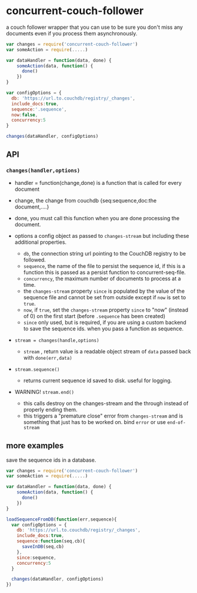# concurrent-couch-follower
a couch follower wrapper that you can use to be sure you don't miss any documents even if you process them asynchronously.

```js
var changes = require('concurrent-couch-follower')
var someAction = require(.....)

var dataHandler = function(data, done) {
    someAction(data, function() {
      done()
    })
}

var configOptions = {
  db: 'https://url.to.couchdb/registry/_changes',
  include_docs:true,
  sequence:'.sequence',
  now:false,
  concurrency:5
}

changes(dataHandler, configOptions)
```

API
---

### `changes(handler,options)`

- handler = function(change,done) 
 is a function that is called for every document
 - change, the change from couchdb {seq:sequence,doc:the document,....}
 - done, you must call this function when you are done processing the document.

- options
  a config object as passed to `changes-stream` but including these additional properties.
  - `db`, the connection string url pointing to the CouchDB registry to be followed.
  - `sequence`, the name of the file to persist the sequence id, if this is a function this is passed as a persist function to concurrent-seq-file.
  - `concurrency`, the maximum number of documents to process at a time.
  - the `changes-stream` property `since` is populated by the value of the sequence file and cannot be set from outside except if `now` is set to `true`.
  - `now`, if `true`, set the `changes-stream` property `since` to "now" (instead of 0) on the first start (before `.sequence` has been created)
  - `since` only used, but is required, if you are using a custom backend to save the sequence ids. when you pass a function as sequence.

-  `stream = changes(handle,options)`
    - `stream` , return value is a readable object stream of `data` passed back with `done(err,data)`

- `stream.sequence()`
    - returns current sequence id saved to disk. useful for logging.

- WARNING! `stream.end()`
    - this calls destroy on the changes-stream and the through instead of properly ending them.
    - this triggers a "premature close" error from `changes-stream` and is something that just has to be worked on. bind `error` or use `end-of-stream`


more examples
-------------

save the sequence ids in a database.

```js
var changes = require('concurrent-couch-follower')
var someAction = require(.....)

var dataHandler = function(data, done) {
    someAction(data, function() {
      done()
    })
}

loadSequenceFromDB(function(err,sequence){
  var configOptions = {
    db: 'https://url.to.couchdb/registry/_changes',
    include_docs:true,
    sequence:function(seq,cb){
      saveInDB(seq,cb)
    },
    since:sequence,
    concurrency:5
  }

  changes(dataHandler, configOptions)
})
```
